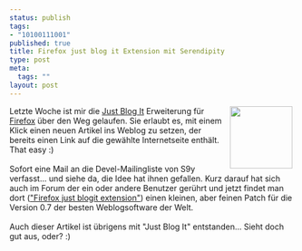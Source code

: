 ```yaml
--- 
status: publish
tags: 
- "10100111001"
published: true
title: Firefox just blog it Extension mit Serendipity
type: post
meta: 
  tags: ""
layout: post
---
```

<img width="110" hspace="5" height="110" border="0" align="right" src="/wp-content/olduploads/allgemein/email.serendipityThumb.jpg" alt=""  />
Letzte Woche ist mir die <a href="http://blog.warmbrain.com/justblogit/" title="http://blog.warmbrain.com/justblogit/" onmouseover="window.status='http://blog.warmbrain.com/justblogit/';return true;" onmouseout="window.status='';return true;">Just Blog It</a> Erweiterung für <a href="http://www.spreadfirefox.com" title="http://www.spreadfirefox.com" onmouseover="window.status='http://www.spreadfirefox.com';return true;" onmouseout="window.status='';return true;">Firefox</a> über den Weg gelaufen. Sie erlaubt es, mit einem Klick einen neuen Artikel ins Weblog zu setzen, der bereits einen Link auf die gewählte Internetseite enthält. That easy :)<br /><br />Sofort eine Mail an die Devel-Mailingliste von S9y verfasst... und siehe da, die Idee hat ihnen gefallen. Kurz darauf hat sich auch im Forum der ein oder andere Benutzer gerührt und jetzt findet man dort (<a href="http://www.s9y.org/forums/viewtopic.php?t=622&sid=5e1e2ab5b9762dddbcd229e1bf9121b1" title="http://www.s9y.org/forums/viewtopic.php?t=622&sid=5e1e2ab5b9762dddbcd229e1bf9121b1" onmouseover="window.status='http://www.s9y.org/forums/viewtopic.php?t=622&sid=5e1e2ab5b9762dddbcd229e1bf9121b1';return true;" onmouseout="window.status='';return true;">&quot;Firefox just blogit extension&quot;</a>) einen kleinen, aber feinen Patch für die Version 0.7 der besten Weblogsoftware der Welt.<br /><br />Auch dieser Artikel ist übrigens mit &quot;Just Blog It&quot; entstanden... Sieht doch gut aus, oder? :)<br />

<!--adsense-->
